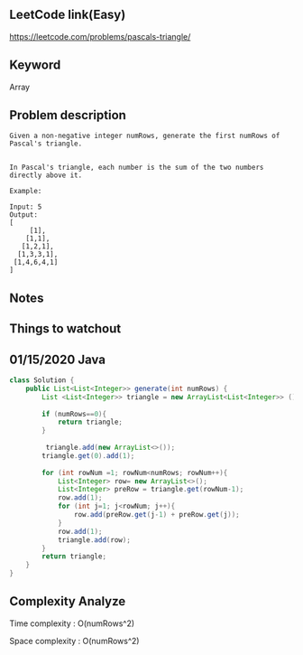 ## LeetCode link(Easy)
https://leetcode.com/problems/pascals-triangle/

## Keyword
Array

## Problem description
```
Given a non-negative integer numRows, generate the first numRows of Pascal's triangle.


In Pascal's triangle, each number is the sum of the two numbers directly above it.

Example:

Input: 5
Output:
[
     [1],
    [1,1],
   [1,2,1],
  [1,3,3,1],
 [1,4,6,4,1]
]
```



## Notes


## Things to watchout

## 01/15/2020  Java

```java
class Solution {
    public List<List<Integer>> generate(int numRows) {
        List <List<Integer>> triangle = new ArrayList<List<Integer>> ();
        
        if (numRows==0){
            return triangle;
        }
        
         triangle.add(new ArrayList<>());
        triangle.get(0).add(1);
        
        for (int rowNum =1; rowNum<numRows; rowNum++){
            List<Integer> row= new ArrayList<>();
            List<Integer> preRow = triangle.get(rowNum-1);
            row.add(1);
            for (int j=1; j<rowNum; j++){
                row.add(preRow.get(j-1) + preRow.get(j));
            }
            row.add(1);
            triangle.add(row);
        }
        return triangle;
    }
}

```
## Complexity Analyze
Time complexity : O(numRows^2)

 Space complexity : O(numRows^2)
